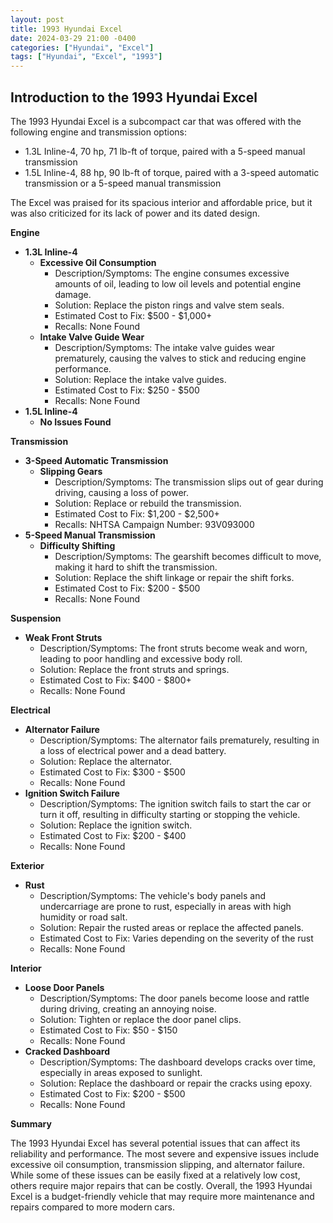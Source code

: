 ```yaml
---
layout: post
title: 1993 Hyundai Excel
date: 2024-03-29 21:00 -0400
categories: ["Hyundai", "Excel"]
tags: ["Hyundai", "Excel", "1993"]
---
```

## Introduction to the 1993 Hyundai Excel

The 1993 Hyundai Excel is a subcompact car that was offered with the following engine and transmission options:
* 1.3L Inline-4, 70 hp, 71 lb-ft of torque, paired with a 5-speed manual transmission
* 1.5L Inline-4, 88 hp, 90 lb-ft of torque, paired with a 3-speed automatic transmission or a 5-speed manual transmission

The Excel was praised for its spacious interior and affordable price, but it was also criticized for its lack of power and its dated design.

**Engine**

* **1.3L Inline-4**
    * **Excessive Oil Consumption**
        * Description/Symptoms: The engine consumes excessive amounts of oil, leading to low oil levels and potential engine damage.
        * Solution: Replace the piston rings and valve stem seals.
        * Estimated Cost to Fix: $500 - $1,000+
        * Recalls: None Found
    * **Intake Valve Guide Wear**
        * Description/Symptoms: The intake valve guides wear prematurely, causing the valves to stick and reducing engine performance.
        * Solution: Replace the intake valve guides.
        * Estimated Cost to Fix: $250 - $500
        * Recalls: None Found
* **1.5L Inline-4**
    * **No Issues Found**

**Transmission**

* **3-Speed Automatic Transmission**
    * **Slipping Gears**
        * Description/Symptoms: The transmission slips out of gear during driving, causing a loss of power.
        * Solution: Replace or rebuild the transmission.
        * Estimated Cost to Fix: $1,200 - $2,500+
        * Recalls: NHTSA Campaign Number: 93V093000
* **5-Speed Manual Transmission**
    * **Difficulty Shifting**
        * Description/Symptoms: The gearshift becomes difficult to move, making it hard to shift the transmission.
        * Solution: Replace the shift linkage or repair the shift forks.
        * Estimated Cost to Fix: $200 - $500
        * Recalls: None Found

**Suspension**

* **Weak Front Struts**
    * Description/Symptoms: The front struts become weak and worn, leading to poor handling and excessive body roll.
    * Solution: Replace the front struts and springs.
    * Estimated Cost to Fix: $400 - $800+
    * Recalls: None Found

**Electrical**

* **Alternator Failure**
    * Description/Symptoms: The alternator fails prematurely, resulting in a loss of electrical power and a dead battery.
    * Solution: Replace the alternator.
    * Estimated Cost to Fix: $300 - $500
    * Recalls: None Found
* **Ignition Switch Failure**
    * Description/Symptoms: The ignition switch fails to start the car or turn it off, resulting in difficulty starting or stopping the vehicle.
    * Solution: Replace the ignition switch.
    * Estimated Cost to Fix: $200 - $400
    * Recalls: None Found

**Exterior**

* **Rust**
    * Description/Symptoms: The vehicle's body panels and undercarriage are prone to rust, especially in areas with high humidity or road salt.
    * Solution: Repair the rusted areas or replace the affected panels.
    * Estimated Cost to Fix: Varies depending on the severity of the rust
    * Recalls: None Found

**Interior**

* **Loose Door Panels**
    * Description/Symptoms: The door panels become loose and rattle during driving, creating an annoying noise.
    * Solution: Tighten or replace the door panel clips.
    * Estimated Cost to Fix: $50 - $150
    * Recalls: None Found
* **Cracked Dashboard**
    * Description/Symptoms: The dashboard develops cracks over time, especially in areas exposed to sunlight.
    * Solution: Replace the dashboard or repair the cracks using epoxy.
    * Estimated Cost to Fix: $200 - $500
    * Recalls: None Found

**Summary**

The 1993 Hyundai Excel has several potential issues that can affect its reliability and performance. The most severe and expensive issues include excessive oil consumption, transmission slipping, and alternator failure. While some of these issues can be easily fixed at a relatively low cost, others require major repairs that can be costly. Overall, the 1993 Hyundai Excel is a budget-friendly vehicle that may require more maintenance and repairs compared to more modern cars.
